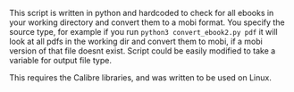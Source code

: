 This script is written in python and hardcoded to check for all ebooks in your working directory and convert them to a mobi format. 
You specify the source type, for example if you run `python3 convert_ebook2.py pdf`  it will look at all pdfs in the working dir and convert them to mobi, if a mobi version of that file doesnt exist.
Script could be easily modified to take a variable for output file type.

This requires the Calibre libraries, and was written to be used on Linux.
